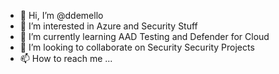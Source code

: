 - 👋 Hi, I’m @ddemello
- 👀 I’m interested in Azure and Security Stuff
- 🌱 I’m currently learning AAD Testing and Defender for Cloud
- 💞️ I’m looking to collaborate on Security Security Projects
- 📫 How to reach me ...

<!---
ddemello/ddemello is a ✨ special ✨ repository because its `README.md` (this file) appears on your GitHub profile.
You can click the Preview link to take a look at your changes.
--->
